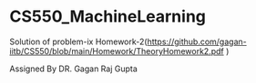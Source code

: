 # CS550_MachineLearning


Solution of problem-ix Homework-2(https://github.com/gagan-iitb/CS550/blob/main/Homework/TheoryHomework2.pdf
)

Assigned By DR. Gagan Raj Gupta
